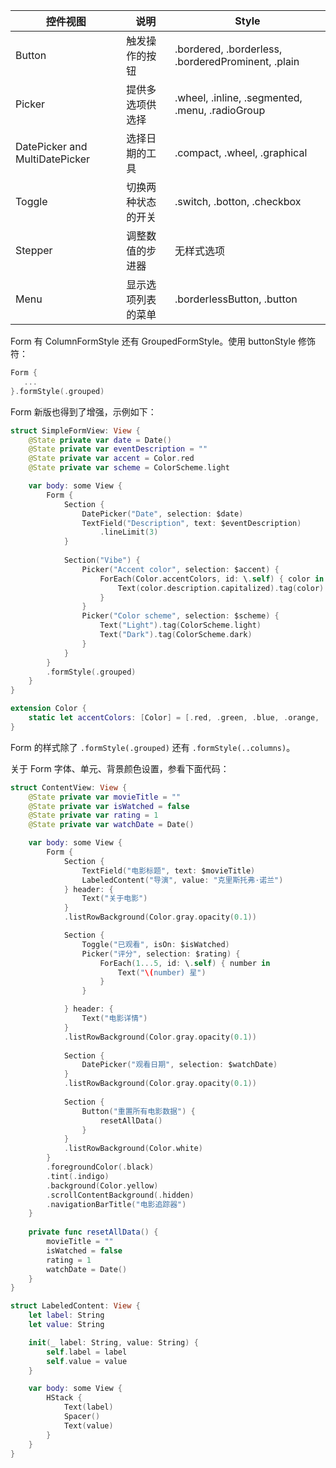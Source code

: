 


| 控件视图 | 说明 | Style |
| --- | --- | --- |
| Button | 触发操作的按钮 | .bordered, .borderless, .borderedProminent, .plain |
| Picker | 提供多选项供选择 | .wheel, .inline, .segmented, .menu, .radioGroup |
| DatePicker and MultiDatePicker | 选择日期的工具 | .compact, .wheel, .graphical |
| Toggle | 切换两种状态的开关 | .switch, .botton, .checkbox |
| Stepper | 调整数值的步进器 | 无样式选项 |
| Menu | 显示选项列表的菜单 | .borderlessButton, .button |

Form 有 ColumnFormStyle 还有 GroupedFormStyle。使用 buttonStyle 修饰符：
```swift
Form {
   ...
}.formStyle(.grouped)
```

Form 新版也得到了增强，示例如下：

```swift
struct SimpleFormView: View {
    @State private var date = Date()
    @State private var eventDescription = ""
    @State private var accent = Color.red
    @State private var scheme = ColorScheme.light

    var body: some View {
        Form {
            Section {
                DatePicker("Date", selection: $date)
                TextField("Description", text: $eventDescription)
                    .lineLimit(3)
            }
            
            Section("Vibe") {
                Picker("Accent color", selection: $accent) {
                    ForEach(Color.accentColors, id: \.self) { color in
                        Text(color.description.capitalized).tag(color)
                    }
                }
                Picker("Color scheme", selection: $scheme) {
                    Text("Light").tag(ColorScheme.light)
                    Text("Dark").tag(ColorScheme.dark)
                }
            }
        }
        .formStyle(.grouped)
    }
}

extension Color {
    static let accentColors: [Color] = [.red, .green, .blue, .orange, .pink, .purple, .yellow]
}
```

Form 的样式除了 `.formStyle(.grouped)` 还有 `.formStyle(..columns)`。

关于 Form 字体、单元、背景颜色设置，参看下面代码：

```swift
struct ContentView: View {
    @State private var movieTitle = ""
    @State private var isWatched = false
    @State private var rating = 1
    @State private var watchDate = Date()

    var body: some View {
        Form {
            Section {
                TextField("电影标题", text: $movieTitle)
                LabeledContent("导演", value: "克里斯托弗·诺兰")
            } header: {
                Text("关于电影")
            }
            .listRowBackground(Color.gray.opacity(0.1))

            Section {
                Toggle("已观看", isOn: $isWatched)
                Picker("评分", selection: $rating) {
                    ForEach(1...5, id: \.self) { number in
                        Text("\(number) 星")
                    }
                }

            } header: {
                Text("电影详情")
            }
            .listRowBackground(Color.gray.opacity(0.1))
            
            Section {
                DatePicker("观看日期", selection: $watchDate)
            }
            .listRowBackground(Color.gray.opacity(0.1))
            
            Section {
                Button("重置所有电影数据") {
                    resetAllData()
                }
            }
            .listRowBackground(Color.white)
        }
        .foregroundColor(.black)
        .tint(.indigo)
        .background(Color.yellow)
        .scrollContentBackground(.hidden)
        .navigationBarTitle("电影追踪器")
    }
    
    private func resetAllData() {
        movieTitle = ""
        isWatched = false
        rating = 1
        watchDate = Date()
    }
}

struct LabeledContent: View {
    let label: String
    let value: String

    init(_ label: String, value: String) {
        self.label = label
        self.value = value
    }

    var body: some View {
        HStack {
            Text(label)
            Spacer()
            Text(value)
        }
    }
}
```

